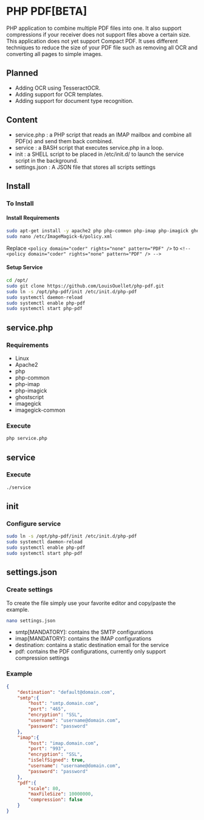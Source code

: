 # PHP PDF[BETA]
PHP application to combine multiple PDF files into one. It also support compressions if your receiver does not support files above a certain size. This application does not yet support Compact PDF. It uses different techniques to reduce the size of your PDF file such as removing all OCR and converting all pages to simple images.

## Planned

 - Adding OCR using TesseractOCR.
 - Adding support for OCR templates.
 - Adding support for document type recognition.

## Content

 - service.php : a PHP script that reads an IMAP mailbox and combine all PDF(x) and send them back combined.
 - service : a BASH script that executes service.php in a loop.
 - init : a SHELL script to be placed in /etc/init.d/ to launch the service script in the background.
 - settings.json : A JSON file that stores all scripts settings

## Install
### To Install

#### Install Requirements

```BASH
sudo apt-get install -y apache2 php php-common php-imap php-imagick ghostscript imagemagick imagemagick-common
sudo nano /etc/ImageMagick-6/policy.xml
```

Replace `<policy domain="coder" rights="none" pattern="PDF" />` to `<!-- <policy domain="coder" rights="none" pattern="PDF" /> -->`

#### Setup Service
```BASH
cd /opt/
sudo git clone https://github.com/LouisOuellet/php-pdf.git
sudo ln -s /opt/php-pdf/init /etc/init.d/php-pdf
sudo systemctl daemon-reload
sudo systemctl enable php-pdf
sudo systemctl start php-pdf
```

## service.php
### Requirements

 - Linux
 - Apache2
 - php
 - php-common
 - php-imap
 - php-imagick
 - ghostscript
 - imagegick
 - imagegick-common

### Execute

```BASH
php service.php
```

## service
### Execute

```BASH
./service
```

## init
### Configure service

```BASH
sudo ln -s /opt/php-pdf/init /etc/init.d/php-pdf
sudo systemctl daemon-reload
sudo systemctl enable php-pdf
sudo systemctl start php-pdf
```

## settings.json
### Create settings
To create the file simply use your favorite editor and copy/paste the example.

```BASH
nano settings.json
```

 - smtp[MANDATORY]: contains the SMTP configurations
 - imap[MANDATORY]: contains the IMAP configurations
 - destination: contains a static destination email for the service
 - pdf: contains the PDF configurations, currently only support compression settings

### Example
```JSON
{
    "destination": "default@domain.com",
    "smtp":{
        "host": "smtp.domain.com",
        "port": "465",
        "encryption": "SSL",
        "username": "username@domain.com",
        "password": "password"
    },
    "imap":{
        "host": "imap.domain.com",
        "port": "993",
        "encryption": "SSL",
        "isSelfSigned": true,
        "username": "username@domain.com",
        "password": "password"
    },
    "pdf":{
        "scale": 80,
        "maxFileSize": 10000000,
        "compression": false
    }
}
```
